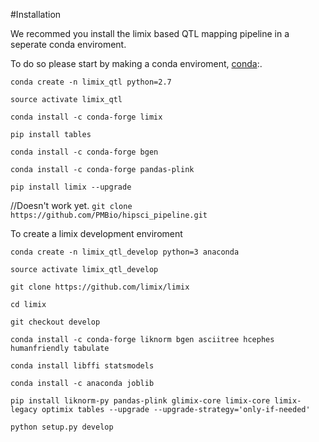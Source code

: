 #Installation

We recommed you install the limix based QTL mapping pipeline in a seperate conda enviroment.

To do so please start by making a conda enviroment, [conda](https://conda.io/docs/index.html):.

`conda create -n limix_qtl python=2.7`

`source activate limix_qtl`

`conda install -c conda-forge limix`

`pip install tables`

`conda install -c conda-forge bgen`

`conda install -c conda-forge pandas-plink`

`pip install limix --upgrade`



//Doesn't work yet.
`git clone https://github.com/PMBio/hipsci_pipeline.git`


To create a limix development enviroment

`conda create -n limix_qtl_develop python=3 anaconda`

`source activate limix_qtl_develop`

`git clone https://github.com/limix/limix`

`cd limix`

`git checkout develop`

`conda install -c conda-forge liknorm bgen asciitree hcephes humanfriendly tabulate`

`conda install libffi statsmodels`

`conda install -c anaconda joblib`

`pip install liknorm-py pandas-plink glimix-core limix-core limix-legacy optimix tables --upgrade --upgrade-strategy='only-if-needed'`

`python setup.py develop`
